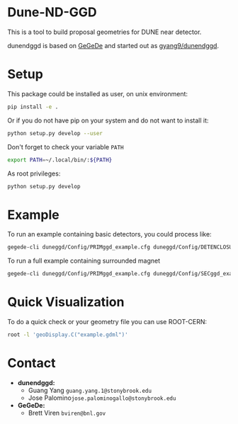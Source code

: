# Dune-ND-GGD

This is a tool to build proposal geometries for DUNE near detector.

dunendggd is based on [GeGeDe](https://github.com/brettviren/gegede) and started out as [gyang9/dunendggd](https://github.com/gyang9/dunendggd).

# Setup
This package could be installed as user, on unix environment:

```bash
pip install -e .
```

Or if you do not have pip on your system and do not want to install it:

```bash
python setup.py develop --user
```

Don't forget to check your variable `PATH`
```bash
export PATH=~/.local/bin/:${PATH}
```

As root privileges:
```bash
python setup.py develop
```


# Example
To run an example containing basic detectors, you could process like:
```bash
gegede-cli duneggd/Config/PRIMggd_example.cfg duneggd/Config/DETENCLOSURE-prim-only.cfg duneggd/Config/WORLDggd.cfg -w World -o example.gdml
```

To run a full example containing surrounded magnet
```bash
gegede-cli duneggd/Config/PRIMggd_example.cfg duneggd/Config/SECggd_example.cfg duneggd/Config/DETENCLOSURE.cfg duneggd/Config/WORLDggd.cfg -w World -o full_example.gdml
```

# Quick Visualization
To do a quick check or your geometry file you can use ROOT-CERN:
```bash
root -l 'geoDisplay.C("example.gdml")'
```

# Contact
* **dunendggd:**
  * Guang Yang `guang.yang.1@stonybrook.edu`
  * Jose Palomino`jose.palominogallo@stonybrook.edu`
* **GeGeDe:**
  * Brett Viren `bviren@bnl.gov`

